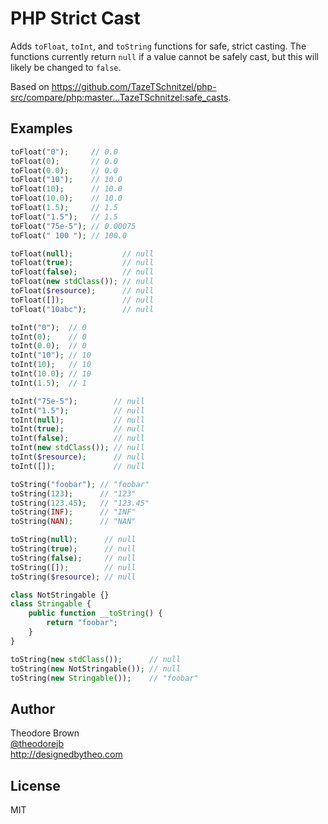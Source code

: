 # PHP Strict Cast

Adds `toFloat`, `toInt`, and `toString` functions for safe, strict casting. The functions currently return `null` if a value cannot be safely cast, but this will likely be changed to `false`.

Based on https://github.com/TazeTSchnitzel/php-src/compare/php:master...TazeTSchnitzel:safe_casts.

## Examples

```php
toFloat("0");     // 0.0
toFloat(0);       // 0.0
toFloat(0.0);     // 0.0
toFloat("10");    // 10.0
toFloat(10);      // 10.0
toFloat(10.0);    // 10.0
toFloat(1.5);     // 1.5
toFloat("1.5");   // 1.5
toFloat("75e-5"); // 0.00075
toFloat(" 100 "); // 100.0

toFloat(null);           // null
toFloat(true);           // null
toFloat(false);          // null
toFloat(new stdClass()); // null
toFloat($resource);      // null
toFloat([]);             // null
toFloat("10abc");        // null

toInt("0");  // 0
toInt(0);    // 0
toInt(0.0);  // 0
toInt("10"); // 10
toInt(10);   // 10
toInt(10.0); // 10
toInt(1.5);  // 1

toInt("75e-5");        // null
toInt("1.5");          // null
toInt(null);           // null
toInt(true);           // null
toInt(false);          // null
toInt(new stdClass()); // null
toInt($resource);      // null
toInt([]);             // null

toString("foobar"); // "foobar"
toString(123);      // "123"
toString(123.45);   // "123.45"
toString(INF);      // "INF"
toString(NAN);      // "NAN"

toString(null);      // null
toString(true);      // null
toString(false);     // null
toString([]);        // null
toString($resource); // null

class NotStringable {}
class Stringable {
    public function __toString() {
        return "foobar";
    }
}

toString(new stdClass());      // null
toString(new NotStringable()); // null
toString(new Stringable());    // "foobar"
```

## Author

Theodore Brown  
[@theodorejb](https://twitter.com/theodorejb)  
<http://designedbytheo.com>

## License

MIT
